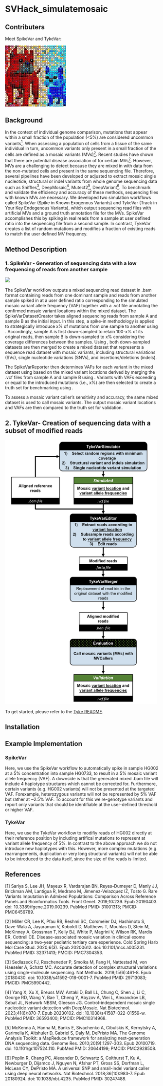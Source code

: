 # SVHack_simulatemosaic

## Contributers

Meet SpikeVar and TykeVar:  

[<img src="images/Spike and Tyke image4.jpg" width="200"/>](workflow1.png)

## Background

In the context of individual genome comparison, mutations that appear within a small fraction of the population (<5%) are considered uncommon variants[<sup>1</sup>](#1). When assessing a population of cells from a tissue of the same individual in turn, uncommon variants only present in a small fraction of the cells are defined as a mosaic variants (MVs)[<sup>2</sup>](#2). Recent studies have shown that there are potential disease association of for certain MVs[<sup>2</sup>](#2). However, MVs are a challenging to detect because they are mixed in with data from the non-mutated cells and present in the same sequencing file. Therefore, several pipelines have been developed or adjusted to extract mosaic single nucleotide, structural or indel variants from whole genome sequencing data such as Sniffles[<sup>3</sup>](#3), DeepMosaic[<sup>4</sup>](#4), Mutect2[<sup>5</sup>](#5), DeepVariant[<sup>6</sup>](#6). To benchmark and validate the efficiency and accuracy of these methods, sequencing files with known MVs are necessary. We developed two simulation workflows called SpikeVar (Spike in Known Exogenous Variants) and TykeVar (Track in Your Key Endogenous Variants), which output sequencing read files with artificial MVs and a ground truth annotation file for the MVs. SpikeVar accomplishes this by spiking in real reads from a sample at user defined ratio into the sequencing file from a second sample. In contrast, TykeVar creates a list of random mutations and modifies a fraction of existing reads to match the user defined MV frequency.

## Method Description 

### 1. SpikeVar - Generation of sequencing data with a low frequencing of reads from another sample
[<img src="images/SpikeVar_flowchart_updated.png" width="500"/>](workflow1.png)

The SpikeVar workflow outputs a mixed sequencing read dataset in .bam format containing reads from one dominant sample and reads from another sample spiked in at a user defined ratio corresponding to the simulated mosaic variant allele frequency (VAF) together with a .vcf file annotating the confirmed mosaic variant locations within the mixed dataset. The SpikeVarDatasetCreator takes aligned sequencing reads from sample A and sample B as the initial input. In this step, a spike-in methodology is applied to strategically introduce x% of mutations from one sample to another using <insert tool>. Accordingly, sample A is first down-sampled to retain 100-x% of its original reads, then sample B is down-sampled to x% considering the coverage differences between the samples. Using <insert tool>, both down-sampled datasets are then merged to create a mixed dataset that represents a sequence read dataset with mosaic variants, including structural variations (SVs), single nucleotide variations (SNVs), and insertions/deletions (indels).  

The SpikeVarReporter then determines VAFs for each variant in the mixed dataset using <insert tool> based on the mixed variant locations derived by merging the .vcf files from sample A and sample B using <insert tool>. Variants with VAFs exceeding or equal to the introduced mutations (i.e., x%) are then selected to create a truth set for benchmarking using <insert tool>.  
 
To assess a mosaic variant caller’s sensitivity and accuracy, the same mixed dataset is used to call mosaic variants. The output mosaic variant locations and VAFs are then compared to the truth set for validation.  

## 2. TykeVar- Creation of sequencing data with a subset of modified reads
[<img src="images/TykeVar_flowchart_updated.png" width="500"/>](Simulate_Mosaic_Simulation_on_reads_flowchart.png)


To get started, please refer to the [Tyke README](scripts/Tyke/README.md).

## Installation

## Example Implementation

### SpikeVar

Here, we use the SpikeVar workflow to automatically spike in sample HG002 at a 5% concentration into sample HG0733, to result in a 5% mosaic variant allele frequency (VAF). A downside is that the generated mixed .bam file will include 4 haplotype structures which cannot be corrected for. Furthermore, certain variants (e.g. HG002 variants) will not be presented at the targeted VAF. Forexample, heterozygous variants will not be represented by 5% VAF but rather at ~2.5% VAF. To account for this we re-genotype variants and report only variants that should be identifiable at the user-defined threshold or higher VAF.   

### TykeVar

Here, we use the TykeVar workflow to modifiy reads of HG002 directly at their reference position by including artifical mutations to represent at variant allele frequency of 5%. In contrast to the above approach we do not introduce new haplotypes with this. However, more complex mutations (e.g. rearrangements, duplication or very long structural variants) will not be able to be introduced to the data itself, since the size of the reads is limited.

## References

<a id="1">[1]</a> Sariya S, Lee JH, Mayeux R, Vardarajan BN, Reyes-Dumeyer D, Manly JJ, Brickman AM, Lantigua R, Medrano M, Jimenez-Velazquez IZ, Tosto G. Rare Variants Imputation in Admixed Populations: Comparison Across Reference Panels and Bioinformatics Tools. Front Genet. 2019;10:239. Epub 20190403. doi: 10.3389/fgene.2019.00239. PubMed PMID: 31001313; PMCID: PMC6456789.  

<a id="2">[2]</a> Miller CR, Lee K, Pfau RB, Reshmi SC, Corsmeier DJ, Hashimoto S, Dave-Wala A, Jayaraman V, Koboldt D, Matthews T, Mouhlas D, Stein M, McKinney A, Grossman T, Kelly BJ, White P, Magrini V, Wilson RK, Mardis ER, Cottrell CE. Disease-associated mosaic variation in clinical exome sequencing: a two-year pediatric tertiary care experience. Cold Spring Harb Mol Case Stud. 2020;6(3). Epub 20200612. doi: 10.1101/mcs.a005231. PubMed PMID: 32371413; PMCID: PMC7304353.  

<a id="3">[3]</a> Sedlazeck FJ, Rescheneder P, Smolka M, Fang H, Nattestad M, von Haeseler A, Schatz MC. Accurate detection of complex structural variations using single-molecule sequencing. Nat Methods. 2018;15(6):461-8. Epub 20180430. doi: 10.1038/s41592-018-0001-7. PubMed PMID: 29713083; PMCID: PMC5990442.  

<a id="4">[4]</a> Yang X, Xu X, Breuss MW, Antaki D, Ball LL, Chung C, Shen J, Li C, George RD, Wang Y, Bae T, Cheng Y, Abyzov A, Wei L, Alexandrov LB, Sebat JL, Network NBSM, Gleeson JG. Control-independent mosaic single nucleotide variant detection with DeepMosaic. Nat Biotechnol. 2023;41(6):870-7. Epub 20230102. doi: 10.1038/s41587-022-01559-w. PubMed PMID: 36593400; PMCID: PMC10314968.  

<a id="5">[5]</a> McKenna A, Hanna M, Banks E, Sivachenko A, Cibulskis K, Kernytsky A, Garimella K, Altshuler D, Gabriel S, Daly M, DePristo MA. The Genome Analysis Toolkit: a MapReduce framework for analyzing next-generation DNA sequencing data. Genome Res. 2010;20(9):1297-303. Epub 20100719. doi: 10.1101/gr.107524.110. PubMed PMID: 20644199; PMCID: PMC2928508.  

<a id="6">[6]</a> Poplin R, Chang PC, Alexander D, Schwartz S, Colthurst T, Ku A, Newburger D, Dijamco J, Nguyen N, Afshar PT, Gross SS, Dorfman L, McLean CY, DePristo MA. A universal SNP and small-indel variant caller using deep neural networks. Nat Biotechnol. 2018;36(10):983-7. Epub 20180924. doi: 10.1038/nbt.4235. PubMed PMID: 30247488.




